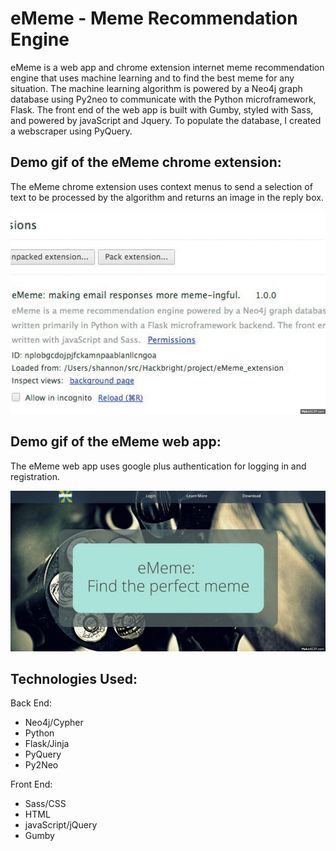 eMeme - Meme Recommendation Engine
====================================

eMeme is a web app and chrome extension internet meme recommendation engine that 
uses machine learning and to find the best meme for any situation. The machine 
learning algorithm is powered by a Neo4j graph database using Py2neo to communicate 
with the Python microframework, Flask. The front end of the web app is built with 
Gumby, styled with Sass, and powered by javaScript and Jquery.
To populate the database, I created a webscraper using PyQuery. 

Demo gif of the eMeme chrome extension:
-------------------------------------------------

The eMeme chrome extension uses context menus to send a selection of text to be 
processed by the algorithm and returns an image in the reply box.

![eMeme Chrome Extension Demo](https://raw.githubusercontent.com/karishay/eMeme_webapp/master/eMemeExtensionDemo.gif)



Demo gif of the eMeme web app:
----------------------------------------

The eMeme web app uses google plus authentication for logging in and registration.


![eMeme Web App Demo](https://raw.githubusercontent.com/karishay/eMeme_webapp/master/eMemeWebAppDemo.gif)



Technologies Used:
-----------------
Back End:
* Neo4j/Cypher
* Python
* Flask/Jinja
* PyQuery
* Py2Neo


Front End:
* Sass/CSS
* HTML
* javaScript/jQuery
* Gumby
